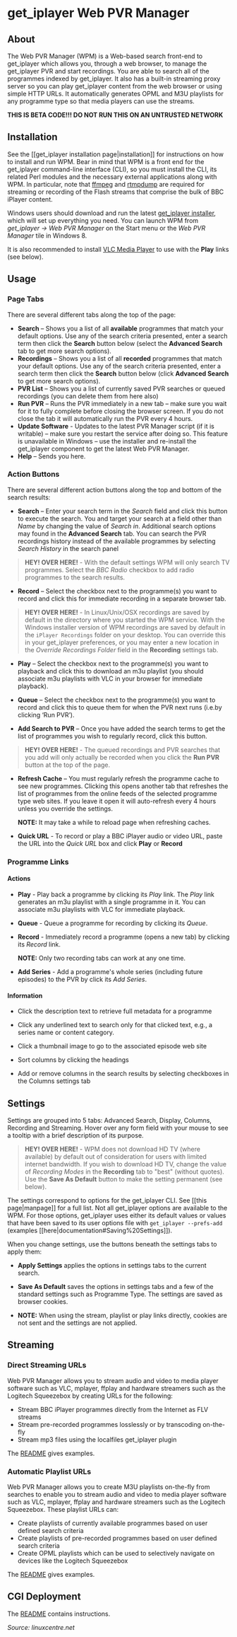 # get_iplayer Web PVR Manager

## About

The Web PVR Manager (WPM) is a Web-based search front-end to get_iplayer which allows you, through a web browser, to manage the get_iplayer PVR and start recordings. You are able to search all of the programmes indexed by get_iplayer. It also has a built-in streaming proxy server so you can play get_iplayer content from the web browser or using simple HTTP URLs. It automatically generates OPML and M3U playlists for any programme type so that media players can use the streams.

**THIS IS BETA CODE!!! DO NOT RUN THIS ON AN UNTRUSTED NETWORK**

## Installation

See the [[get_iplayer installation page|installation]] for instructions on how to install and run WPM.  Bear in mind that WPM is a front end for the get_iplayer command-line interface (CLI), so you must install the CLI, its related Perl modules and the necessary external applications along with WPM.  In particular, note that [ffmpeg](http://ffmpeg.org) and [rtmpdump](http://rtmpdump.mplayerhq.hu/) are required for streaming or recording of the Flash streams that comprise the bulk of BBC iPlayer content.

Windows users should download and run the latest [get_iplayer installer](http://www.infradead.org/get_iplayer_win/get_iplayer_setup_latest.exe), which will set up everything you need.  You can launch WPM from *get_iplayer -> Web PVR Manager* on the Start menu or the *Web PVR Manager* tile in Windows 8.

It is also recommended to install [VLC Media Player](http://www.videolan.org/vlc/) to use with the **Play** links (see below).

## Usage

### Page Tabs

There are several different tabs along the top of the page:

- **Search** – Shows you a list of all **available** programmes that match your default options. Use any of the search criteria presented, enter a search term then click the **Search** button below (select the **Advanced Search** tab to get more search options).
- **Recordings** – Shows you a list of all **recorded** programmes that match your default options. Use any of the search criteria presented, enter a search term then click the **Search** button below (click **Advanced Search** to get more search options).
- **PVR List** – Shows you a list of currently saved PVR searches or queued recordings (you can delete them from here also)
- **Run PVR** – Runs the PVR immediately in a new tab – make sure you wait for it to fully complete before closing the browser screen. If you do not close the tab it will automatically run the PVR every 4 hours.
- **Update Software** - Updates to the latest PVR Manager script (if it is writable) – make sure you restart the service after doing so. This feature is unavailable in Windows – use the installer and re-install the get_iplayer component to get the latest Web PVR Manager.
- **Help** – Sends you here.

### Action Buttons

There are several different action buttons along the top and bottom of the search results:

- **Search** – Enter your search term in the *Search* field and click this button to execute the search.  You and target your search at a field other than *Name* by changing the value of *Search in*.  Additional search options may found in the **Advanced Search** tab. You can search the PVR recordings history instead of the available programmes by selecting *Search History* in the search panel

> **HEY! OVER HERE!** - With the default settings WPM will only search TV programmes.  Select the *BBC Radio* checkbox to add radio programmes to the search results.

- **Record** – Select the checkbox next to the programme(s) you want to record and click this for immediate recording in a separate browser tab.

>**HEY! OVER HERE!** - In Linux/Unix/OSX recordings are saved by default in the directory where you started the WPM service. With the Windows installer version of WPM recordings are saved by default in the `iPlayer Recordings` folder on your desktop. You can override this in your get_iplayer preferences, or you may enter a new location in the *Override Recordings Folder* field in the **Recording** settings tab.

- **Play** – Select the checkbox next to the programme(s) you want to playback and click this to download an m3u playlist (you should associate m3u playlists with VLC in your browser for immediate playback).

- **Queue** – Select the checkbox next to the programme(s) you want to record and click this to queue them for when the PVR next runs (i.e.by clicking ‘Run PVR’).

- **Add Search to PVR** – Once you have added the search terms to get the list of programmes you wish to regularly record, click this button.

>**HEY! OVER HERE!** - The queued recordings and PVR searches that you add will only actually be recorded when you click the **Run PVR** button at the top of the page.

- **Refresh Cache** – You must regularly refresh the programme cache to see new programmes. Clicking this opens another tab that refreshes the list of programmes from the online feeds of the selected programme type web sites. If you leave it open it will auto-refresh every 4 hours unless you override the settings.

	**NOTE:** It may take a while to reload page when refreshing caches.

- **Quick URL** - To record or play a BBC iPlayer audio or video URL, paste the URL into the *Quick URL* box and click **Play** or **Record**


### Programme Links

#### Actions

- **Play** - Play back a programme by clicking its *Play* link. The *Play* link generates an m3u playlist with a single programme in it. You can associate m3u playlists with VLC for immediate playback.

- **Queue** - Queue a programme for recording by clicking its *Queue*.

- **Record** - Immediately record a programme (opens a new tab) by clicking its *Record* link.

	**NOTE:** Only two recording tabs can work at any one time.

- **Add Series** - Add a programme's whole series (including future episodes) to the PVR by click its *Add Series*.


#### Information

- Click the description text to retrieve full metadata for a programme

- Click any underlined text to search only for that clicked text, e.g., a series name or content category.

- Click a thumbnail image to go to the associated episode web site

- Sort columns by clicking the headings

- Add or remove columns in the search results by selecting checkboxes in the Columns settings tab

## Settings

Settings are grouped into 5 tabs: Advanced Search, Display, Columns, Recording and Streaming.  Hover over any form field with your mouse to see a tooltip with a brief description of its purpose.

>**HEY! OVER HERE!** - WPM does not download HD TV (where available) by default out of consideration for users with limited internet bandwidth.  If you wish to download HD TV, change the value of *Recording Modes* in the **Recording** tab to "best" (without quotes).  Use the **Save As Default** button to make the setting permanent (see below).

The settings correspond to options for the get_iplayer CLI.  See [[this page|manpage]] for a full list.  Not all get_iplayer options are available to the WPM.  For those options, get_iplayer uses either its default values or values that have been saved to its user options file with `get_iplayer --prefs-add` (examples [[here|documentation#Saving%20Settings]]).

When you change settings, use the buttons beneath the settings tabs to apply them:

- **Apply Settings** applies the options in settings tabs to the current search.

- **Save As Default** saves the options in settings tabs and a few of the standard settings such as Programme Type. The settings are saved as browser cookies.

- **NOTE:** When using the stream, playlist or play links directly, cookies are not sent and the settings are not applied.

## Streaming

### Direct Streaming URLs

Web PVR Manager allows you to stream audio and video to media player
software such as VLC, mplayer, ffplay and hardware streamers such as the
Logitech Squeezebox by creating URLs for the following:

- Stream BBC iPlayer programmes directly from the Internet as FLV streams
- Stream pre-recorded programmes losslessly or by transcoding on-the-fly
- Stream mp3 files using the localfiles get_iplayer plugin

The [README](https://raw.github.com/dinkypumpkin/get_iplayer/master/README-get_iplayer.cgi.txt) gives examples.

### Automatic Playlist URLs

Web PVR Manager allows you to create M3U playlists on-the-fly from searches to enable you to stream audio and video to media player software such as VLC, mplayer, ffplay and hardware streamers such as the Logitech Squeezebox. These playlist URLs can:

- Create playlists of currently available programmes based on user defined search criteria
- Create playlists of pre-recorded programmes based on user defined search criteria
- Create OPML playlists which can be used to selectively navigate on devices like the Logitech Squeezebox

The [README](https://raw.github.com/dinkypumpkin/get_iplayer/master/README-get_iplayer.cgi.txt) gives examples.

## CGI Deployment

The [README](https://raw.github.com/dinkypumpkin/get_iplayer/master/README-get_iplayer.cgi.txt) contains instructions.

*Source: linuxcentre.net*